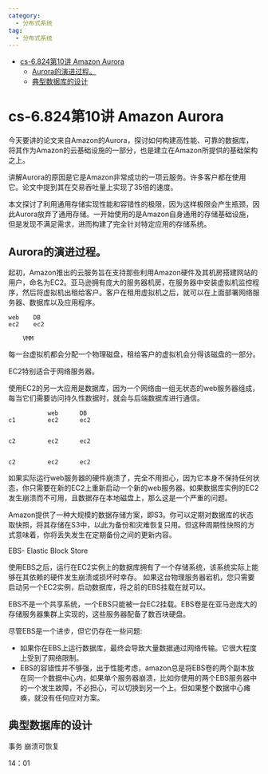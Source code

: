 ```yaml
---
category: 
  - 分布式系统
tag:
  - 分布式系统
---
```


- [cs-6.824第10讲 Amazon Aurora](#cs-6824第10讲-amazon-aurora)
  - [Aurora的演进过程。](#aurora的演进过程)
  - [典型数据库的设计](#典型数据库的设计)

# cs-6.824第10讲 Amazon Aurora

今天要讲的论文来自Amazon的Aurora，探讨如何构建高性能、可靠的数据库，将其作为Amazon的云基础设施的一部分，也是建立在Amazon所提供的基础架构之上。

讲解Aurora的原因是它是Amazon非常成功的一项云服务。许多客户都在使用它。论文中提到其在交易吞吐量上实现了35倍的速度。

本文探讨了利用通用存储实现性能和容错性的极限，因为这样极限会产生瓶颈，因此Aurora放弃了通用存储。一开始使用的是Amazon自身通用的存储基础设施，但是发现不满足需求，进而构建了完全针对特定应用的存储系统。

## Aurora的演进过程。

起初，Amazon推出的云服务旨在支持那些利用Amazon硬件及其机房搭建网站的用户，命名为EC2。亚马逊拥有庞大的服务器机房，在服务器中安装虚拟机监控程序，然后将虚拟机出租给客户。客户在租用虚拟机之后，就可以在上面部署网络服务器、数据库以及应用程序。

```
web    DB
ec2    ec2
   
    VMM

```

每一台虚拟机都会分配一个物理磁盘，租给客户的虚拟机会分得该磁盘的一部分。

EC2特别适合于网络服务器。

使用EC2的另一大应用是数据库，因为一个网络由一组无状态的web服务器组成，每当它们需要访问持久性数据时，就会与后端数据库进行通信。


```
           web      DB
c1         ec2      ec2


c2         ec2      ec2


c2         ec2      ec2

```

如果实际运行web服务器的硬件崩溃了，完全不用担心，因为它本身不保持任何状态，你只需要在新的EC2上重新启动一个新的web服务器。如果数据库实例的EC2发生崩溃而不可用，且数据存在本地磁盘上，那么这是一个严重的问题。

Amazon提供了一种大规模的数据存储方案，即S3。你可以定期对数据库的状态取快照，将其存储在S3中，以此为备份和灾难恢复只用。但这种周期性快照的方式意味着，你将丢失发生在定期备份之间的更新内容。


EBS- Elastic Block Store

使用EBS之后，运行在EC2实例上的数据库拥有了一个存储系统，该系统实际上能够在其依赖的硬件发生崩溃或损坏时幸存。 如果这台物理服务器宕机，您只需要启动另一个EC2实例，启动数据库，将之前的EBS挂载在就可以。

EBS不是一个共享系统，一个EBS只能被一台EC2挂载。EBS卷是在亚马逊庞大的存储服务器集群上实现的，这些服务器配备了数百块硬盘。

尽管EBS是一个进步，但它仍存在一些问题:
- 如果你在EBS上运行数据库，最终会导致大量数据通过网络传输。它很大程度上受到了网络限制。
- EBS的容错性并不够强，出于性能考虑，amazon总是将EBS卷的两个副本放在同一个数据中心内，如果单个服务器崩溃，比如你使用的两个EBS服务器中的一个发生故障，不必担心，可以切换到另一个上。但如果整个数据中心瘫痪，就没有任何应对方案。

## 典型数据库的设计

事务  崩溃可恢复

14：01